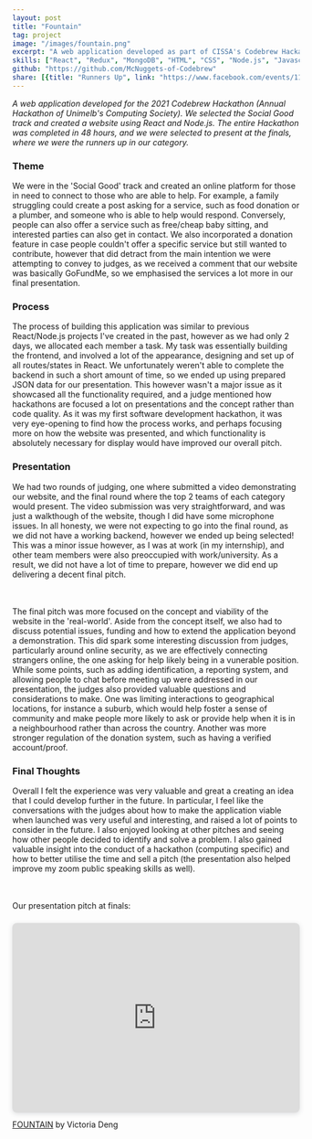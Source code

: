 ```yaml
---
layout: post
title: "Fountain"
tag: project
image: "/images/fountain.png"
excerpt: "A web application developed as part of CISSA's Codebrew Hackathon"
skills: ["React", "Redux", "MongoDB", "HTML", "CSS", "Node.js", "Javascript"]
github: "https://github.com/McNuggets-of-Codebrew"
share: [{title: "Runners Up", link: "https://www.facebook.com/events/1196648824126353?post_id=1226048934519675&view=permalink"}]
---
```

*A web application developed for the 2021 Codebrew Hackathon (Annual Hackathon of Unimelb's Computing Society). We selected the Social Good track and created a website using React and Node.js. The entire Hackathon was completed in 48 hours, and we were selected to present at the finals, where we were the runners up in our category.*

### Theme 
We were in the 'Social Good' track and created an online platform for those in need to connect to those who are able to help. For example, a family struggling could create a post asking for a service, such as food donation or a plumber, and someone who is able to help would respond. Conversely, people can also offer a service such as free/cheap baby sitting, and interested parties can also get in contact. We also incorporated a donation feature in case people couldn't offer a specific service but still wanted to contribute, however that did detract from the main intention we were attempting to convey to judges, as we received a comment that our website was basically GoFundMe, so we emphasised the services a lot more in our final presentation.

### Process 
The process of building this application was similar to previous React/Node.js projects I've created in the past, however as we had only 2 days, we allocated each member a task. My task was essentially building the frontend, and involved a lot of the appearance, designing and set up of all routes/states in React. We unfortunately weren't able to complete the backend in such a short amount of time, so we ended up using prepared JSON data for our presentation. This however wasn't a major issue as it showcased all the functionality required, and a judge mentioned how hackathons are focused a lot on presentations and the concept rather than code quality. As it was my first software development hackathon, it was very eye-opening to find how the process works, and perhaps focusing more on how the website was presented, and which functionality is absolutely necessary for display would have improved our overall pitch.

### Presentation
We had two rounds of judging, one where submitted a video demonstrating our website, and the final round where the top 2 teams of each category would present. The video submission was very straightforward, and was just a walkthough of the website, though I did have some microphone issues. In all honesty, we were not expecting to go into the final round, as we did not have a working backend, however we ended up being selected! This was a minor issue however, as I was at work (in my internship), and other team members were also preoccupied with work/university. As a result, we did not have a lot of time to prepare, however we did end up delivering a decent final pitch. 

<br><br>
The final pitch was more focused on the concept and viability of the website in the 'real-world'. Aside from the concept itself, we also had to discuss potential issues, funding and how to extend the application beyond a demonstration. This did spark some interesting discussion from judges, particularly around online security, as we are effectively connecting strangers online, the one asking for help likely being in a vunerable position. While some points, such as adding identification, a reporting system, and allowing people to chat before meeting up were addressed in our presentation, the judges also provided valuable questions and considerations to make. One was limiting interactions to geographical locations, for instance a suburb, which would help foster a sense of community and make people more likely to ask or provide help when it is in a neighbourhood rather than across the country. Another was more stronger regulation of the donation system, such as having a verified account/proof. 

### Final Thoughts 
Overall I felt the experience was very valuable and great a creating an idea that I could develop further in the future. In particular, I feel like the conversations with the judges about how to make the application viable when launched was very useful and interesting, and raised a lot of points to consider in the future. I also enjoyed looking at other pitches and seeing how other people decided to identify and solve a problem. I also gained valuable insight into the conduct of a hackathon (computing specific) and how to better utilise the time and sell a pitch (the presentation also helped improve my zoom public speaking skills as well).

<br><br>
Our presentation pitch at finals: 
<div style="position: relative; width: 100%; height: 0; padding-top: 56.2500%; padding-bottom: 48px; box-shadow: 0 2px 8px 0 rgba(63,69,81,0.16); margin-top: 1.6em; margin-bottom: 0.9em; overflow: hidden; border-radius: 8px; will-change: transform;">  <iframe loading="lazy" style="position: absolute; width: 100%; height: 100%; top: 0; left: 0; border: none; padding: 0;margin: 0;"    src="https:&#x2F;&#x2F;www.canva.com&#x2F;design&#x2F;DAEcF7sRdk0&#x2F;view?embed" allowfullscreen="allowfullscreen" allow="fullscreen">  </iframe></div><a href="https:&#x2F;&#x2F;www.canva.com&#x2F;design&#x2F;DAEcF7sRdk0&#x2F;view?utm_content=DAEcF7sRdk0&amp;utm_campaign=designshare&amp;utm_medium=embeds&amp;utm_source=link" target="_blank" rel="noopener">FOUNTAIN</a> by Victoria Deng